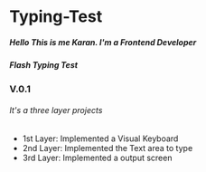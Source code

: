 # Typing-Test
<h5>Hello This is me Karan. I'm a <b>Frontend Developer</b></h5>
<h5>Flash Typing Test</h5> <h3> V.0.1 </h3>

<h6>It's a three layer projects</h6>
<ul>
    <li>1st Layer: Implemented a Visual Keyboard </li>
    <li>2nd Layer: Implemented the Text area to type</li>
    <li>3rd Layer: Implemented a output screen </li>
</ul>
